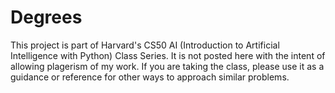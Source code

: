 # Degrees
This project is part of Harvard's CS50 AI (Introduction to Artificial Intelligence with Python) Class Series. It is not posted here with the intent of allowing plagerism of my work. If you are taking the class, please use it as a guidance or reference for other ways to approach similar problems. 
